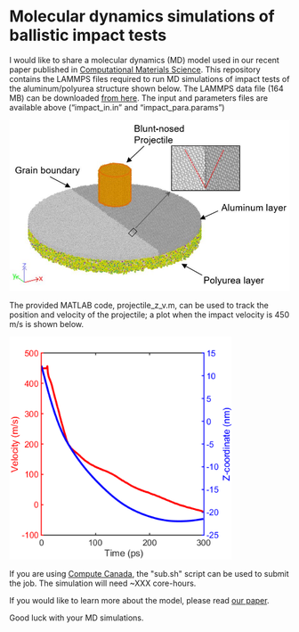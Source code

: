 # Molecular dynamics simulations of ballistic impact tests

I would like to share a molecular dynamics (MD) model used in our recent paper published in
 [Computational Materials Science](https://www.sciencedirect.com/science/article/abs/pii/S0927025621002299). This repository contains the LAMMPS files required to run MD simulations of impact tests of the aluminum/polyurea structure shown below. The LAMMPS data file (164 MB) can be downloaded [from here](https://drive.google.com/file/d/1J8zSFvw8cZQ8xSUp9quD7xxAviviOzIl/view?usp=sharing). The input and parameters files are available above (“impact_in.in” and “impact_para.params”)

 <img src="MD_model.JPG" width="600">

The provided MATLAB code, projectile_z_v.m, can be used to track the position and velocity of the projectile; a plot when the impact velocity is 450 m/s is shown below.

 <img src="v_x_projectile.png" width="400">

If you are using [Compute Canada](https://www.computecanada.ca/home/), the "sub.sh" script can be used to submit the job. The simulation will need ~XXX core-hours.

If you would like to learn more about the model, please read [our paper](https://www.sciencedirect.com/science/article/abs/pii/S0927025621002299). 

Good luck with your MD simulations.

